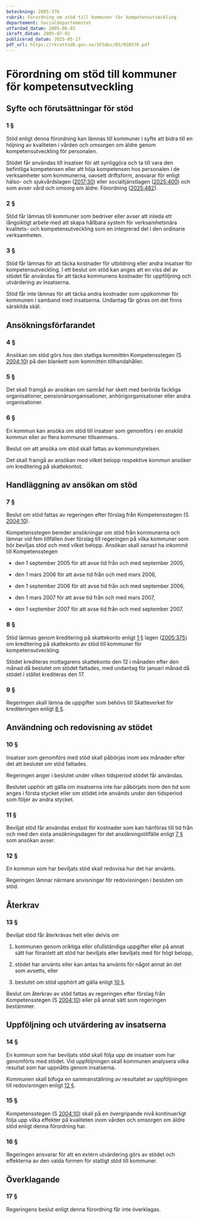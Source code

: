 ```yaml
---
beteckning: 2005:376
rubrik: Förordning om stöd till kommuner för kompetensutveckling
departement: Socialdepartementet
utfardad_datum: 2005-06-02
ikraft_datum: 2005-07-01
publicerad_datum: 2025-05-27
pdf_url: https://rkrattsdb.gov.se/SFSdoc/05/050376.pdf
---
```


# Förordning om stöd till kommuner för kompetensutveckling

## Syfte och förutsättningar för stöd

### 1 §

Stöd enligt denna förordning kan lämnas till kommuner i syfte att bidra till en höjning av kvaliteten i vården och omsorgen om äldre genom kompetensutveckling för personalen.

Stödet får användas till insatser för att synliggöra och ta till vara den befintliga kompetensen eller att höja kompetensen hos personalen i de verksamheter som kommunerna, oavsett driftsform, ansvarar för enligt hälso- och sjukvårdslagen ([2017:30](https://selex.se/eli/sfs/2017/30)) eller socialtjänstlagen ([2025:400](https://selex.se/eli/sfs/2025/400)) och som avser vård och omsorg om äldre. Förordning ([2025:482](https://selex.se/eli/sfs/2025/482)).

### 2 §

Stöd får lämnas till kommuner som bedriver eller avser att inleda ett långsiktigt arbete med att skapa hållbara system för verksamhetsnära kvalitets- och kompetensutveckling som en integrerad del i den ordinarie verksamheten.

### 3 §

Stöd får lämnas för att täcka kostnader för utbildning eller andra insatser för kompetensutveckling. I ett beslut om stöd kan anges att en viss del av stödet får användas för att täcka kommunens kostnader för uppföljning och utvärdering av insatserna.

Stöd får inte lämnas för att täcka andra kostnader som uppkommer för kommunen i samband med insatserna. Undantag får göras om det finns särskilda skäl.

## Ansökningsförfarandet

### 4 §

Ansökan om stöd görs hos den statliga kommittén Kompetensstegen (S [2004:10](https://selex.se/eli/sfs/2004/10)) på den blankett som kommittén tillhandahåller.

### 5 §

Det skall framgå av ansökan om samråd har skett med berörda fackliga organisationer, pensionärsorganisationer, anhörigorganisationer eller andra organisationer.

### 6 §

En kommun kan ansöka om stöd till insatser som genomförs i en enskild kommun eller av flera kommuner tillsammans.

Beslut om att ansöka om stöd skall fattas av kommunstyrelsen.

Det skall framgå av ansökan med vilket belopp respektive kommun ansöker om kreditering på skattekontot.

## Handläggning av ansökan om stöd

### 7 §

Beslut om stöd fattas av regeringen efter förslag från Kompetensstegen (S [2004:10](https://selex.se/eli/sfs/2004/10)).

Kompetensstegen bereder ansökningar om stöd från kommunerna och lämnar vid fem tillfällen över förslag till regeringen på vilka kommuner som bör beviljas stöd och med vilket belopp. Ansökan skall senast ha inkommit till Kompetensstegen

- den 1 september 2005 för att avse tid från och med september 2005,

- den 1 mars 2006 för att avse tid från och med mars 2006,

- den 1 september 2006 för att avse tid från och med september 2006,

- den 1 mars 2007 för att avse tid från och med mars 2007,

- den 1 september 2007 för att avse tid från och med september 2007.

### 8 §

Stöd lämnas genom kreditering på skattekonto enligt [1 §](#1) lagen ([2005:375](https://selex.se/eli/sfs/2005/375)) om kreditering på skattekonto av stöd till kommuner för kompetensutveckling.

Stödet krediteras mottagarens skattekonto den 12 i månaden efter den månad då beslutet om stödet fattades, med undantag för januari månad då stödet i stället krediteras den 17.

### 9 §

Regeringen skall lämna de uppgifter som behövs till Skatteverket för krediteringen enligt [8 §](#8).

## Användning och redovisning av stödet

### 10 §

Insatser som genomförs med stöd skall påbörjas inom sex månader efter det att beslutet om stöd fattades.

Regeringen anger i beslutet under vilken tidsperiod stödet får användas.

Beslutet upphör att gälla om insatserna inte har påbörjats inom den tid som anges i första stycket eller om stödet inte används under den tidsperiod som följer av andra stycket.

### 11 §

Beviljat stöd får användas endast för kostnader som kan hänföras till tid från och med den sista ansökningsdagen för det ansökningstillfälle enligt [7 §](#7) som ansökan avser.

### 12 §

En kommun som har beviljats stöd skall redovisa hur det har använts.

Regeringen lämnar närmare anvisningar för redovisningen i besluten om stöd.

## Återkrav

### 13 §

Beviljat stöd får återkrävas helt eller delvis om

1. kommunen genom oriktiga eller ofullständiga uppgifter eller på annat sätt har föranlett att stöd har beviljats eller beviljats med för högt belopp,

2. stödet har använts eller kan antas ha använts för något annat än det som avsetts, eller

3. beslutet om stöd upphört att gälla enligt [10 §](#10).

Beslut om återkrav av stöd fattas av regeringen efter förslag från Kompetensstegen (S [2004:10](https://selex.se/eli/sfs/2004/10)) eller på annat sätt som regeringen bestämmer.

## Uppföljning och utvärdering av insatserna

### 14 §

En kommun som har beviljats stöd skall följa upp de insatser som har genomförts med stödet. Vid uppföljningen skall kommunen analysera vilka resultat som har uppnåtts genom insatserna.

Kommunen skall bifoga en sammanställning av resultatet av uppföljningen till redovisningen enligt [12 §](#12).

### 15 §

Kompetensstegen (S [2004:10](https://selex.se/eli/sfs/2004/10)) skall på en övergripande nivå kontinuerligt följa upp vilka effekter på kvaliteten inom vården och omsorgen om äldre stöd enligt denna förordning har.

### 16 §

Regeringen ansvarar för att en extern utvärdering görs av stödet och effekterna av den valda formen för statligt stöd till kommuner.

## Överklagande

### 17 §

Regeringens beslut enligt denna förordning får inte överklagas.